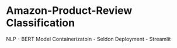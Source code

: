 # Amazon-Product-Review Classification

NLP - BERT Model
Containerizatoin - Seldon 
Deployment - Streamlit

